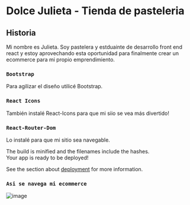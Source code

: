 # Dolce Julieta - Tienda de pasteleria

## Historia

Mi nombre es Julieta. Soy pastelera y estduainte de desarrollo front end react y estoy aprovechando esta oportunidad para finalmente crear un  ecommerce para mi propio emprendimiento.

### `Bootstrap`

Para agilizar el diseño utilicé Bootstrap.

### `React Icons`

También instalé React-Icons para que mi siio se vea más divertido!

### `React-Router-Dom`

Lo instalé para que mi sitio sea navegable.

The build is minified and the filenames include the hashes.\
Your app is ready to be deployed!

See the section about [deployment](https://facebook.github.io/create-react-app/docs/deployment) for more information.

### `Asi se navega mi ecommerce`

![image](https://github.com/Julietabachur/ecommerce/blob/main/public/img/gif.gif)


